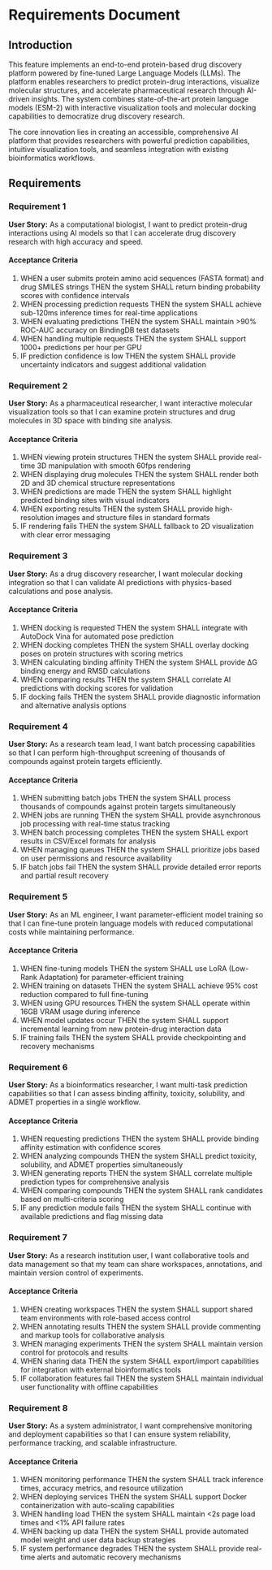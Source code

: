 # Requirements Document

## Introduction

This feature implements an end-to-end protein-based drug discovery platform powered by fine-tuned Large Language Models (LLMs). The platform enables researchers to predict protein-drug interactions, visualize molecular structures, and accelerate pharmaceutical research through AI-driven insights. The system combines state-of-the-art protein language models (ESM-2) with interactive visualization tools and molecular docking capabilities to democratize drug discovery research.

The core innovation lies in creating an accessible, comprehensive AI platform that provides researchers with powerful prediction capabilities, intuitive visualization tools, and seamless integration with existing bioinformatics workflows.

## Requirements

### Requirement 1

**User Story:** As a computational biologist, I want to predict protein-drug interactions using AI models so that I can accelerate drug discovery research with high accuracy and speed.

#### Acceptance Criteria

1. WHEN a user submits protein amino acid sequences (FASTA format) and drug SMILES strings THEN the system SHALL return binding probability scores with confidence intervals
2. WHEN processing prediction requests THEN the system SHALL achieve sub-120ms inference times for real-time applications
3. WHEN evaluating predictions THEN the system SHALL maintain >90% ROC-AUC accuracy on BindingDB test datasets
4. WHEN handling multiple requests THEN the system SHALL support 1000+ predictions per hour per GPU
5. IF prediction confidence is low THEN the system SHALL provide uncertainty indicators and suggest additional validation

### Requirement 2

**User Story:** As a pharmaceutical researcher, I want interactive molecular visualization tools so that I can examine protein structures and drug molecules in 3D space with binding site analysis.

#### Acceptance Criteria

1. WHEN viewing protein structures THEN the system SHALL provide real-time 3D manipulation with smooth 60fps rendering
2. WHEN displaying drug molecules THEN the system SHALL render both 2D and 3D chemical structure representations
3. WHEN predictions are made THEN the system SHALL highlight predicted binding sites with visual indicators
4. WHEN exporting results THEN the system SHALL provide high-resolution images and structure files in standard formats
5. IF rendering fails THEN the system SHALL fallback to 2D visualization with clear error messaging

### Requirement 3

**User Story:** As a drug discovery researcher, I want molecular docking integration so that I can validate AI predictions with physics-based calculations and pose analysis.

#### Acceptance Criteria

1. WHEN docking is requested THEN the system SHALL integrate with AutoDock Vina for automated pose prediction
2. WHEN docking completes THEN the system SHALL overlay docking poses on protein structures with scoring metrics
3. WHEN calculating binding affinity THEN the system SHALL provide ΔG binding energy and RMSD calculations
4. WHEN comparing results THEN the system SHALL correlate AI predictions with docking scores for validation
5. IF docking fails THEN the system SHALL provide diagnostic information and alternative analysis options

### Requirement 4

**User Story:** As a research team lead, I want batch processing capabilities so that I can perform high-throughput screening of thousands of compounds against protein targets efficiently.

#### Acceptance Criteria

1. WHEN submitting batch jobs THEN the system SHALL process thousands of compounds against protein targets simultaneously
2. WHEN jobs are running THEN the system SHALL provide asynchronous job processing with real-time status tracking
3. WHEN batch processing completes THEN the system SHALL export results in CSV/Excel formats for analysis
4. WHEN managing queues THEN the system SHALL prioritize jobs based on user permissions and resource availability
5. IF batch jobs fail THEN the system SHALL provide detailed error reports and partial result recovery

### Requirement 5

**User Story:** As an ML engineer, I want parameter-efficient model training so that I can fine-tune protein language models with reduced computational costs while maintaining performance.

#### Acceptance Criteria

1. WHEN fine-tuning models THEN the system SHALL use LoRA (Low-Rank Adaptation) for parameter-efficient training
2. WHEN training on datasets THEN the system SHALL achieve 95% cost reduction compared to full fine-tuning
3. WHEN using GPU resources THEN the system SHALL operate within 16GB VRAM usage during inference
4. WHEN model updates occur THEN the system SHALL support incremental learning from new protein-drug interaction data
5. IF training fails THEN the system SHALL provide checkpointing and recovery mechanisms

### Requirement 6

**User Story:** As a bioinformatics researcher, I want multi-task prediction capabilities so that I can assess binding affinity, toxicity, solubility, and ADMET properties in a single workflow.

#### Acceptance Criteria

1. WHEN requesting predictions THEN the system SHALL provide binding affinity estimation with confidence scores
2. WHEN analyzing compounds THEN the system SHALL predict toxicity, solubility, and ADMET properties simultaneously
3. WHEN generating reports THEN the system SHALL correlate multiple prediction types for comprehensive analysis
4. WHEN comparing compounds THEN the system SHALL rank candidates based on multi-criteria scoring
5. IF any prediction module fails THEN the system SHALL continue with available predictions and flag missing data

### Requirement 7

**User Story:** As a research institution user, I want collaborative tools and data management so that my team can share workspaces, annotations, and maintain version control of experiments.

#### Acceptance Criteria

1. WHEN creating workspaces THEN the system SHALL support shared team environments with role-based access control
2. WHEN annotating results THEN the system SHALL provide commenting and markup tools for collaborative analysis
3. WHEN managing experiments THEN the system SHALL maintain version control for protocols and results
4. WHEN sharing data THEN the system SHALL export/import capabilities for integration with external bioinformatics tools
5. IF collaboration features fail THEN the system SHALL maintain individual user functionality with offline capabilities

### Requirement 8

**User Story:** As a system administrator, I want comprehensive monitoring and deployment capabilities so that I can ensure system reliability, performance tracking, and scalable infrastructure.

#### Acceptance Criteria

1. WHEN monitoring performance THEN the system SHALL track inference times, accuracy metrics, and resource utilization
2. WHEN deploying services THEN the system SHALL support Docker containerization with auto-scaling capabilities
3. WHEN handling load THEN the system SHALL maintain <2s page load times and <1% API failure rates
4. WHEN backing up data THEN the system SHALL provide automated model weight and user data backup strategies
5. IF system performance degrades THEN the system SHALL provide real-time alerts and automatic recovery mechanisms